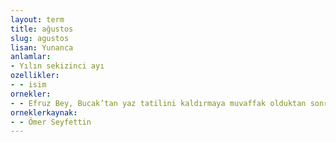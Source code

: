```yaml
---
layout: term
title: ağustos
slug: agustos
lisan: Yunanca
anlamlar:
- Yılın sekizinci ayı
ozellikler:
- - isim
ornekler:
- - Efruz Bey, Bucak’tan yaz tatilini kaldırmaya muvaffak olduktan sonra haziran, temmuz, ağustos aylarında geceli gündüzlü konferanslarına devam etti.
orneklerkaynak:
- - Ömer Seyfettin
---
```

